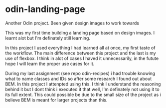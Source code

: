 # odin-landing-page
Another Odin project. Been given design images to work towards

This was my first time building a landing page based on design images. I learnt alot but I'm definately still learning. 

In this project I used everything I had learned all at once, my first taste of the workflow. The main difference between this project and the last is my use of flexbox. I think in alot of cases I haved it unnecessarily, in the futute hope I will learn the proper use cases for it.

During my last assignment (see repo odin-recipes) i had trouble knowing what to name classes and IDs so after some research I found out about BEM. In this project I attenpted using this. I think I understand the reasoning behind it but I dont think i executed it that well, I'm definately not using it to its full extent. This could possible be due to the small size of the project as i believe BEM is meant for larger projects than this.